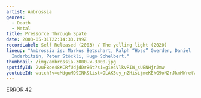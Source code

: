 ```yaml
---
artist: Ambrossia
genres:
  - Death
  - Metal
title: Pressorce Through Spate
date: 2003-05-31T22:14:33.199Z
recordLabel: Self Released (2003) / The yelling light (2020)
lineup: "Ambrossia is: Markus Betschart, Ralph “Hoss” Gwerder, Daniel
  Inderbitzin, Peter Stöckli, Hugo Schelbert."
thumbnail: /img/ambrossia-3000-x-3000.jpg
spotifyId: 2vuFBoe48KCRfUdjdDrB6t?si=gie4VlkvRIW_sUENHjrJmw
youtubeId: watch?v=cMdguM99INk&list=OLAK5uy_nZHisijmeKEkG9oN2rJkmMWretWsAgaaI
---
```

ERROR 42